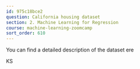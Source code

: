 ```yaml
---
id: 975c18bce2
question: California housing dataset
section: 2. Machine Learning for Regression
course: machine-learning-zoomcamp
sort_order: 610
---
```


You can find a detailed description of the dataset ere

KS

